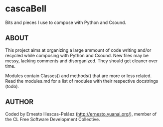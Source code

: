 cascaBell
=========

Bits and pieces I use to compose with Python and Csound.


ABOUT
-----

This project aims at organizing a large ammount of code writing  and/or recycled while composing with Python and Csound. New files may be messy, lacking comments and disorganized. They should get cleaner over time.

Modules contain Classes() and methods() that are more or less related. Read the modules.md for a list of modules with their respective docstrings (todo).


AUTHOR
------

Coded by Ernesto Illescas-Peláez (http://ernesto.yuanai.org/), member of the CL Free Software Development Collective.
